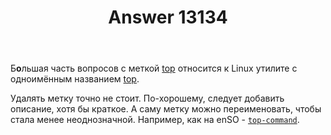 ﻿---
title: "Answer 13134"
se.owner.user_id: 176217
se.owner.display_name: "αλεχολυτ"
se.owner.link: "https://ru.meta.stackoverflow.com/users/176217/%ce%b1%ce%bb%ce%b5%cf%87%ce%bf%ce%bb%cf%85%cf%84"
se.answer_id: 13134
se.question_id: 13133
se.post_type: answer
se.is_accepted: True
---
<p>Б<strong>о</strong>льшая часть вопросов с меткой <a href="https://ru.stackoverflow.com/questions/tagged/top" class="post-tag" title="показать вопросы с меткой [top]" aria-label="показать вопросы с меткой [top]" rel="tag" aria-labelledby="tag-top-tooltip-container">top</a> относится к Linux утилите с одноимённым названием <a href="https://man7.org/linux/man-pages/man1/top.1.html" rel="nofollow noreferrer">top</a>.</p>
<p>Удалять метку точно не стоит. По-хорошему, следует добавить описание, хотя бы краткое. А саму метку можно переименовать, чтобы стала менее неоднозначной. Например, как на enSO - <a href="https://stackoverflow.com/questions/tagged/top-command"><code>top-command</code></a>.</p>
